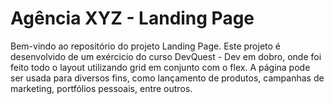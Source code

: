 # Agência XYZ - Landing Page
Bem-vindo ao repositório do projeto Landing Page. Este projeto é desenvolvido de um exércicio do curso DevQuest - Dev em dobro, onde foi feito todo o layout utilizando grid em conjunto com o flex. A página pode ser usada para diversos fins, como lançamento de produtos, campanhas de marketing, portfólios pessoais, entre outros.
